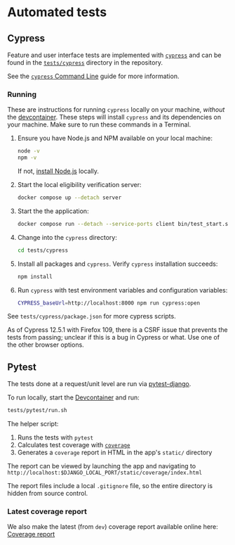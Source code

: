 # Automated tests

## Cypress

Feature and user interface tests are implemented with [`cypress`](https://www.cypress.io/) and can be found in the
[`tests/cypress`](https://github.com/cal-itp/benefits/tree/dev/tests/cypress) directory in the repository.

See the [`cypress` Command Line](https://docs.cypress.io/guides/guides/command-line) guide for more information.

### Running

These are instructions for running `cypress` locally on your machine, _without_ the [devcontainer](../development/README.md#vs-code-with-devcontainers). These steps
will install `cypress` and its dependencies on your machine. Make sure to run these commands in a Terminal.

1. Ensure you have Node.js and NPM available on your local machine:

   ```bash
   node -v
   npm -v
   ```

   If not, [install Node.js](https://nodejs.org/en/download/) locally.

1. Start the local eligibility verification server:

   ```bash
   docker compose up --detach server
   ```

1. Start the the application:

   ```bash
   docker compose run --detach --service-ports client bin/test_start.sh
   ```

1. Change into the `cypress` directory:

   ```bash
   cd tests/cypress
   ```

1. Install all packages and `cypress`. Verify `cypress` installation succeeds:

   ```bash
   npm install
   ```

1. Run `cypress` with test environment variables and configuration variables:

   ```bash
   CYPRESS_baseUrl=http://localhost:8000 npm run cypress:open
   ```

See `tests/cypress/package.json` for more cypress scripts.

As of Cypress 12.5.1 with Firefox 109, there is a CSRF issue that prevents the tests from passing; unclear if this is a bug in Cypress or what. Use one of the other browser options.

## Pytest

The tests done at a request/unit level are run via [pytest-django](https://pytest-django.readthedocs.io/en/latest/index.html).

To run locally, start the [Devcontainer](../development/README.md) and run:

```bash
tests/pytest/run.sh
```

The helper script:

1. Runs the tests with `pytest`
2. Calculates test coverage with [`coverage`](https://coverage.readthedocs.io/en/latest/)
3. Generates a `coverage` report in HTML in the app's `static/` directory

The report can be viewed by launching the app and navigating to `http://localhost:$DJANGO_LOCAL_PORT/static/coverage/index.html`

The report files include a local `.gitignore` file, so the entire directory is hidden from source control.

### Latest coverage report

We also make the latest (from `dev`) coverage report available online here: [Coverage report](./coverage)
